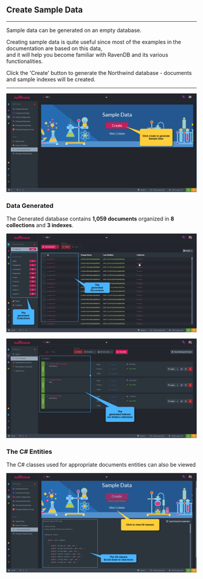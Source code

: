 ﻿## Create Sample Data
---

Sample data can be generated on an empty database.

Creating sample data is quite useful since most of the examples in the documentation are based on this data,   
and it will help you become familiar with RavenDB and its various functionalities.

Click the 'Create' button to generate the Northwind database - documents and sample indexes will be created.     

---
![Figure 1. Create Sample Data](images/create-sample-data-1.png "Create sample data")

### Data Generated 

The Generated database contains **1,059 documents** organized in **8 collections** and **3 indexes**.

![Figure 2. The generated sample documents](images/create-sample-data-2.png "Sample documents generated")

![Figure 3. The generated sample indexes](images/create-sample-data-3.png "Sample indexes generated")

### The C# Entities

The C# classes used for appropriate documents entities can also be viewed 

![Figure 4. The C# classes used for the entities](images/create-sample-data-4.png "C# Classes")
